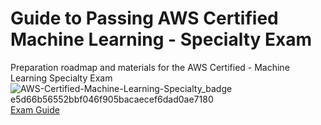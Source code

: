 # Guide to Passing AWS Certified Machine Learning - Specialty Exam
Preparation roadmap and materials for the AWS Certified - Machine Learning Specialty Exam
![AWS-Certified-Machine-Learning-Specialty_badge e5d66b56552bbf046f905bacaecef6dad0ae7180](https://github.com/user-attachments/assets/7c2d4403-4302-40c8-89e8-8e446d5e20b2)
[Exam Guide](https://d1.awsstatic.com/training-and-certification/docs-ml/AWS-Certified-Machine-Learning-Specialty_Exam-Guide.pdf)
